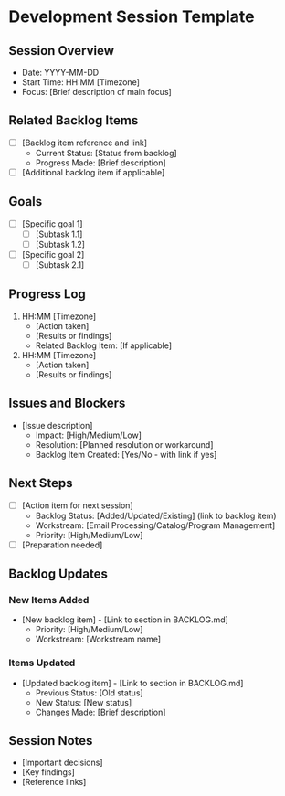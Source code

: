 # Development Session Template

## Session Overview
- Date: YYYY-MM-DD
- Start Time: HH:MM [Timezone]
- Focus: [Brief description of main focus]

## Related Backlog Items
- [ ] [Backlog item reference and link]
  - Current Status: [Status from backlog]
  - Progress Made: [Brief description]
- [ ] [Additional backlog item if applicable]

## Goals
- [ ] [Specific goal 1]
  - [ ] [Subtask 1.1]
  - [ ] [Subtask 1.2]
- [ ] [Specific goal 2]
  - [ ] [Subtask 2.1]

## Progress Log
1. HH:MM [Timezone]
   - [Action taken]
   - [Results or findings]
   - Related Backlog Item: [If applicable]
2. HH:MM [Timezone]
   - [Action taken]
   - [Results or findings]

## Issues and Blockers
- [Issue description]
  - Impact: [High/Medium/Low]
  - Resolution: [Planned resolution or workaround]
  - Backlog Item Created: [Yes/No - with link if yes]

## Next Steps
- [ ] [Action item for next session]
  - Backlog Status: [Added/Updated/Existing] (link to backlog item)
  - Workstream: [Email Processing/Catalog/Program Management]
  - Priority: [High/Medium/Low]
- [ ] [Preparation needed]

## Backlog Updates
### New Items Added
- [New backlog item] - [Link to section in BACKLOG.md]
  - Priority: [High/Medium/Low]
  - Workstream: [Workstream name]

### Items Updated
- [Updated backlog item] - [Link to section in BACKLOG.md]
  - Previous Status: [Old status]
  - New Status: [New status]
  - Changes Made: [Brief description]

## Session Notes
- [Important decisions]
- [Key findings]
- [Reference links]
